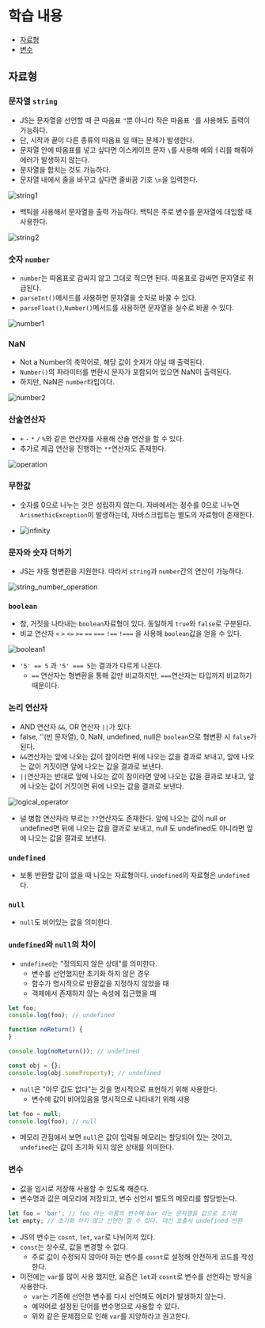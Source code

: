 # 학습 내용

- [자료형](#자료형)
- [변수](#변수)

## 자료형

### 문자열 `string`

- JS는 문자열을 선언할 때 큰 따옴표 `"`뿐 아니라 작은 따옴표 `'`를 사용해도 출력이 가능하다.
- 단, 시작과 끝이 다른 종류의 따옴표 일 때는 문제가 발생한다.
- 문자열 안에 따옴표를 넣고 싶다면 이스케이프 문자 `\`를 사용해 예외ㅓ리를 해줘야 에러가 발생하지 않는다.
- 문자열을 합치는 것도 가능하다.
- 문자열 내에서 줄을 바꾸고 싶다면 줄바꿈 기호 `\n`을 입력한다.
  <br/>

![string1](./images/string_1.png)

- 백틱을 사용해서 문자열을 출력 가능하다. 백틱은 주로 변수를 문자열에 대입할 때 사용한다.
  <br/>

![string2](./images/string_2.png)

### 숫자 `number`

- `number`는 따옴표로 감싸지 않고 그대로 적으면 된다. 따옴표로 감싸면 문자열로 취급된다.
- `parseInt()`메서드를 사용하면 문자열을 숫자로 바꿀 수 있다.
- `parseFloat()`,`Number()`메서드를 사용하면 문자열을 실수로 바꿀 수 있다.
  <br/>

![number1](./images/number_1.png)

### NaN

- Not a Number의 축약어로, 해당 값이 숫자가 아닐 때 출력된다.
- `Number()`의 파라미터를 변환시 문자가 포함되어 있으면 NaN이 출력된다.
- 하지만, NaN은 `number`타입이다.
  <br/>

![number2](./images/number_2.png)

### 산술연산자

- `+` `-` `*` `/` `%`와 같은 연산자를 사용해 산술 연산을 할 수 있다.
- 추가로 제곱 연산을 진행하는 `**`연산자도 존재한다.
  <br/>

![operation](./images/operator.png)

### 무한값

- 숫자를 0으로 나누는 것은 성립하지 않는다. 자바에서는 정수를 0으로 나누면 `ArismethicException`이 발생하는데, 자바스크립트는 별도의 자료형이 존재한다.
  <br/>

- ![infinity](./images/infinity.png)

### 문자와 숫자 더하기

- JS는 자동 형변환을 지원한다. 따라서 `string`과 `number`간의 연산이 가능하다.
  <br/>

![string_number_operation](./images/string_number_operation.png)

### `boolean`

- 참, 거짓을 나타내는 `boolean`자료형이 있다. 동일하게 `true`와 `false`로 구분된다.
- 비교 연산자 `<` `>` `<=` `>=` `==` `===` `!==` `!===` 을 사용해 `boolean`값을 얻을 수 있다.
  <br/>

![boolean1](./images/boolean_1.png)

- `'5' == 5` 과 `'5' === 5`는 결과가 다르게 나온다.
    - `==` 연산자는 형변환을 통해 값만 비교하지만, `===`연산자는 타입까지 비교하기 때문이다.

### 논리 연산자

- AND 연산자 `&&`, OR 연산자 `||`가 있다.
- false, ''(빈 문자열), 0, NaN, undefined, null은 `boolean`으로 형변환 시 `false`가 된다.
- `&&`연산자는 앞에 나오는 값이 참이라면 뒤에 나오는 값을 결과로 보내고, 앞에 나오는 값이 거짓이면 앞에 나오는 값을 결과로 보낸다.
- `||`연산자는 반대로 앞에 나오는 값이 참이라면 앞에 나오는 값을 결과로 보내고, 앞에 나오는 값이 거짓이면 뒤에 나오는 값을 결과로 보낸다.
  <br/>

![logical_operator](./images/logical_operator.png)
<br/>

- 널 병합 연산자라 부르는 `??`연산자도 존재한다. 앞에 나오는 값이 null or undefined면 뒤에 나오는 값을 결과로 보내고, null 도 undefined도 아니라면 앞에 나오는 값을 결과로 보낸다.

### `undefined`

- 보통 반환할 값이 없을 때 나오는 자료형이다. `undefined`의 자료형은 `undefined`다.

### `null`

- `null`도 비어있는 값을 의미한다.

### `undefined`와 `null`의 차이

- `undefined`는 "정의되지 않은 상태"를 의미한다.
    - 변수를 선언했지만 초기화 하지 않은 경우
    - 함수가 명시적으로 반환값을 지정하지 않았을 때
    - 객체에서 존재하지 않는 속성에 접근했을 때

```javascript
let foo;
console.log(foo); // undefined

function noReturn() {
}

console.log(noReturn()); // undefined

const obj = {};
console.log(obj.someProperty); // undefined
``` 

- `null`은 "아무 값도 없다"는 것을 명시적으로 표현하기 위해 사용한다.
    - 변수에 값이 비어있음을 명시적으로 나타내기 위해 사용

```javascript
let foo = null;
console.log(foo); // null
```

- 메모리 관점에서 보면 `null`은 값이 입력될 메모리는 할당되어 있는 것이고, `undefined`는 값이 초기화 되지 않은 상태를 의미한다.

### 변수

- 값을 임시로 저장해 사용할 수 있도록 해준다.
- 변수명과 값은 메모리에 저장되고, 변수 선언시 별도의 메모리를 할당받는다.

```javascript
let foo = 'bar'; // foo 라는 이름의 변수에 bar 라는 문자열을 값으로 초기화
let empty; // 초기화 하지 않고 선언만 할 수 있다. 대신 호출시 undefined 반환 
```

- JS의 변수는 `cosnt`, `let`, `var`로 나뉘어져 있다.
- `const`는 상수로, 값을 변경할 수 없다.
    - 주로 값이 수정되지 않아야 하는 변수를 `cosnt`로 설정해 안전하게 코드를 작성한다.
- 이전에는 `var`를 많이 사용 했지만, 요즘은 `let`과 `cosnt`로 변수를 선언하는 방식을 사용한다.
    - `var`는 기존에 선언한 변수를 다시 선언해도 에러가 발생하지 않는다.
    - 예약어로 설정된 단어를 변수명으로 사용할 수 있다.
    - 위와 같은 문제점으로 인해 `var`를 지양하라고 권고한다.